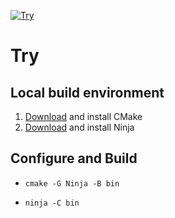 [![Try](https://github.com/woutervanbakel/Try/workflows/Try/badge.svg?branch=main)](https://github.com/woutervanbakel/Try/actions?query=workflow%3A%22Try%22)

# Try

## Local build environment
1. [Download](https://cmake.org/download/) and install CMake
2. [Download](https://github.com/ninja-build/ninja/releases) and install Ninja

## Configure and Build
- `cmake -G Ninja -B bin`

- `ninja -C bin`